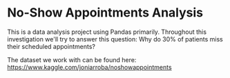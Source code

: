 # No-Show Appointments Analysis

This is a data analysis project using Pandas primarily. Throughout this investigation we'll try to answer this question: Why do 30% of patients miss their scheduled appointments?

The dataset we work with can be found here: https://www.kaggle.com/joniarroba/noshowappointments
